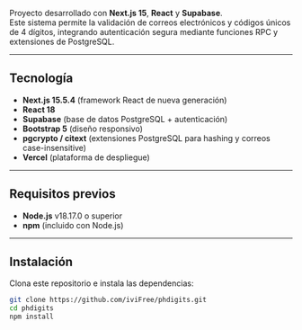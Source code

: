 Proyecto desarrollado con **Next.js 15**, **React** y **Supabase**.  
Este sistema permite la validación de correos electrónicos y códigos únicos de 4 dígitos, integrando autenticación segura mediante funciones RPC y extensiones de PostgreSQL.

---

## Tecnología

- **Next.js 15.5.4** (framework React de nueva generación)
- **React 18**
- **Supabase** (base de datos PostgreSQL + autenticación)
- **Bootstrap 5** (diseño responsivo)
- **pgcrypto / citext** (extensiones PostgreSQL para hashing y correos case-insensitive)
- **Vercel** (plataforma de despliegue)

---

## Requisitos previos


- **Node.js** v18.17.0 o superior  
- **npm** (incluido con Node.js)  

---

## Instalación

Clona este repositorio e instala las dependencias:

```bash
git clone https://github.com/iviFree/phdigits.git
cd phdigits
npm install
